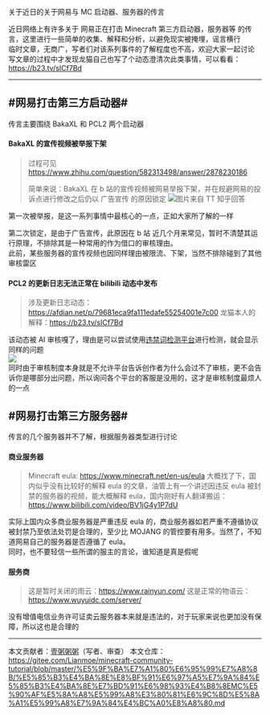 关于近日的关于网易与 MC 启动器、服务器的传言

近日网络上有许多关于 网易正在打击 Minecraft 第三方启动器，服务器等 的传言，这里进行一些简单的收集、解释和分析，以避免现实被掩埋，谣言横行  
临时文章，无商广，写者们对该系列事件的了解程度也不高，欢迎大家一起讨论  
写文章的过程中才发现龙猫自己也写了个动态澄清次此类事情，可以看看：https://b23.tv/sICf7Bd

---

## #网易打击第三方启动器#
传言主要围绕 BakaXL 和 PCL2 两个启动器
#### BakaXL 的宣传视频被举报下架
> 过程可见 https://www.zhihu.com/question/582313498/answer/2878230186
>
> 简单来说：BakaXL 在 b 站的宣传视频被网易举报下架，并在规避网易的投诉点进行修改之后仍以 广告宣传 的原因锁定
>![图片来自 TT 知乎回答](/imgs/basic/netease/ttzhihu.png)

第一次被举报，是这一系列事情中最核心的一点，正如大家所了解的一样

第二次锁定，是由于广告宣传，此原因在 b 站 近几个月来常见，暂时不清楚其运行原理，不排除其是一种常用的作为借口的审核理由。  
此前，某些服务器的宣传视频也因同样理由被限流、下架，当然不排除碰到了其他审核雷区

#### PCL2 的更新日志无法正常在 bilibili 动态中发布
> 涉及更新日志动态：https://afdian.net/p/79681eca9fa111edafe55254001e7c00
> 龙猫本人的解释：https://b23.tv/sICf7Bd

该动态被 AI 审核嘎了，理由是可以尝试使用[违禁词检测平台](https://www.coder.work/textcensoring)进行检测，就会显示同样的问题  
![](/imgs/basic/netease/ai.png)  
同时由于审核制度本身就是不允许平台告诉创作者为什么会过不了审核，更不会告诉你是哪部分出问题，所以询问各个平台的客服是没用的，这才是审核制度最烦人的一点  

## #网易打击第三方服务器#
传言的几个服务器并不了解，根据服务器类型进行讨论

#### 商业服务器
> Minecraft eula: https://www.minecraft.net/en-us/eula
> 大概找了下，国内似乎没有比较好的解释 eula 的文章，油管上有一个讲述因违反 eula 被封禁的服务器的视频，能大概解释 eula，国内刚好有人翻译搬运：https://www.bilibili.com/video/BV1jG4y1P7dU

实际上国内众多商业服务器是严重违反 eula 的，商业服务器如若严重不遵循协议被封禁乃至依法处罚是合理的，至少比 MOJANG 的管控要有用多。当然了，不知道网易自己的服务器是否遵循了 eula。  
同时，也不要轻信一些所谓的服主的言论，谁知道是真是假呢

#### 服务商
> 这是暂时关闭的雨云：https://www.rainyun.com/
> 这是正常的物语云：https://www.wuyuidc.com/server/

没有增值电信业务许可证卖云服务器本来就是违法的，对于玩家来说也更加没有保障，所以这也是合理的

---
本文贡献者：[壹粥粥粥](https://space.bilibili.com/474001515)（写者、审查）
本文仓库：https://gitee.com/Lianmoe/minecraft-community-tutorial/blob/master/%E5%9F%BA%E7%A1%80%E6%95%99%E7%A8%8B/%E5%85%B3%E4%BA%8E%E8%BF%91%E6%97%A5%E7%9A%84%E5%85%B3%E4%BA%8E%E7%BD%91%E6%98%93%E4%B8%8EMC%E5%90%AF%E5%8A%A8%E5%99%A8%E3%80%81%E6%9C%8D%E5%8A%A1%E5%99%A8%E7%9A%84%E4%BC%A0%E8%A8%80.md